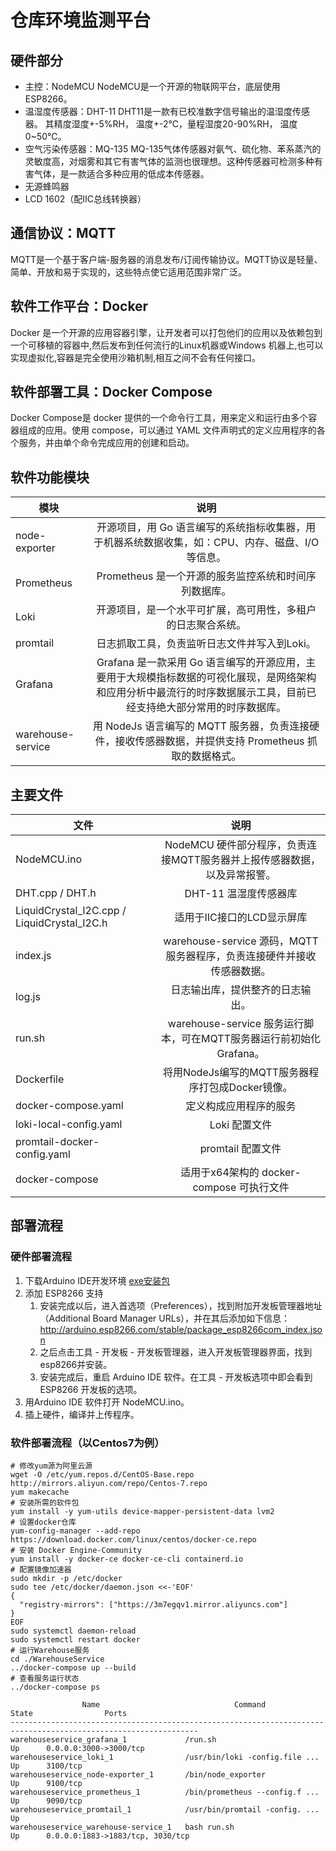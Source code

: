 # 仓库环境监测平台

## 硬件部分

* 主控：NodeMCU
NodeMCU是一个开源的物联网平台，底层使用ESP8266。
* 温湿度传感器：DHT-11
DHT11是一款有已校准数字信号输出的温湿度传感器。 其精度湿度+-5%RH， 温度+-2℃，量程湿度20-90%RH， 温度0~50℃。
* 空气污染传感器：MQ-135
MQ-135气体传感器对氨气、硫化物、苯系蒸汽的灵敏度高，对烟雾和其它有害气体的监测也很理想。这种传感器可检测多种有害气体，是一款适合多种应用的低成本传感器。
* 无源蜂鸣器
* LCD 1602（配IIC总线转换器）

## 通信协议：MQTT
MQTT是一个基于客户端-服务器的消息发布/订阅传输协议。MQTT协议是轻量、简单、开放和易于实现的，这些特点使它适用范围非常广泛。

## 软件工作平台：Docker
Docker 是一个开源的应用容器引擎，让开发者可以打包他们的应用以及依赖包到一个可移植的容器中,然后发布到任何流行的Linux机器或Windows 机器上,也可以实现虚拟化,容器是完全使用沙箱机制,相互之间不会有任何接口。

## 软件部署工具：Docker Compose
Docker Compose是 docker 提供的一个命令行工具，用来定义和运行由多个容器组成的应用。使用 compose，可以通过 YAML 文件声明式的定义应用程序的各个服务，并由单个命令完成应用的创建和启动。

## 软件功能模块

模块|说明
--|:--:
node-exporter | 开源项目，用 Go 语言编写的系统指标收集器，用于机器系统数据收集，如：CPU、内存、磁盘、I/O等信息。
Prometheus | Prometheus 是一个开源的服务监控系统和时间序列数据库。
Loki | 开源项目，是一个水平可扩展，高可用性，多租户的日志聚合系统。
promtail | 日志抓取工具，负责监听日志文件并写入到Loki。
Grafana | Grafana 是一款采用 Go 语言编写的开源应用，主要用于大规模指标数据的可视化展现，是网络架构和应用分析中最流行的时序数据展示工具，目前已经支持绝大部分常用的时序数据库。
warehouse-service | 用 NodeJs 语言编写的 MQTT 服务器，负责连接硬件，接收传感器数据，并提供支持 Prometheus 抓取的数据格式。

## 主要文件

文件|说明
--|:--:
NodeMCU.ino | NodeMCU 硬件部分程序，负责连接MQTT服务器并上报传感器数据，以及异常报警。
DHT.cpp / DHT.h | DHT-11 温湿度传感器库
LiquidCrystal_I2C.cpp / LiquidCrystal_I2C.h | 适用于IIC接口的LCD显示屏库
index.js | warehouse-service 源码，MQTT服务器程序，负责连接硬件并接收传感器数据。
log.js | 日志输出库，提供整齐的日志输出。
run.sh | warehouse-service 服务运行脚本，可在MQTT服务器运行前初始化 Grafana。
Dockerfile | 将用NodeJs编写的MQTT服务器程序打包成Docker镜像。
docker-compose.yaml | 定义构成应用程序的服务
loki-local-config.yaml | Loki 配置文件
promtail-docker-config.yaml | promtail 配置文件
docker-compose | 适用于x64架构的 docker-compose 可执行文件

## 部署流程

### 硬件部署流程

1. 下载Arduino IDE开发环境 [exe安装包](https://www.arduino.cc/download_handler.php?f=/arduino-1.8.12-windows.exe)
2. 添加 ESP8266 支持
   1. 安装完成以后，进入首选项（Preferences），找到附加开发板管理器地址（Additional Board Manager URLs），并在其后添加如下信息：
http://arduino.esp8266.com/stable/package_esp8266com_index.json
   2. 之后点击工具 - 开发板 - 开发板管理器，进入开发板管理器界面，找到esp8266并安装。
   3. 安装完成后，重启 Arduino IDE 软件。在工具 - 开发板选项中即会看到 ESP8266 开发板的选项。
3. 用Arduino IDE 软件打开 NodeMCU.ino。
4. 插上硬件，编译并上传程序。

### 软件部署流程（以Centos7为例）
```(bash)
# 修改yum源为阿里云源
wget -O /etc/yum.repos.d/CentOS-Base.repo http://mirrors.aliyun.com/repo/Centos-7.repo
yum makecache
# 安装所需的软件包
yum install -y yum-utils device-mapper-persistent-data lvm2
# 设置docker仓库
yum-config-manager --add-repo https://download.docker.com/linux/centos/docker-ce.repo
# 安装 Docker Engine-Community
yum install -y docker-ce docker-ce-cli containerd.io
# 配置镜像加速器
sudo mkdir -p /etc/docker
sudo tee /etc/docker/daemon.json <<-'EOF'
{
  "registry-mirrors": ["https://3m7egqv1.mirror.aliyuncs.com"]
}
EOF
sudo systemctl daemon-reload
sudo systemctl restart docker
# 运行Warehouse服务
cd ./WarehouseService
../docker-compose up --build
# 查看服务运行状态
../docker-compose ps

                Name                              Command               State                Ports
----------------------------------------------------------------------------------------------------------------
warehouseservice_grafana_1             /run.sh                          Up      0.0.0.0:3000->3000/tcp
warehouseservice_loki_1                /usr/bin/loki -config.file ...   Up      3100/tcp
warehouseservice_node-exporter_1       /bin/node_exporter               Up      9100/tcp
warehouseservice_prometheus_1          /bin/prometheus --config.f ...   Up      9090/tcp
warehouseservice_promtail_1            /usr/bin/promtail -config. ...   Up
warehouseservice_warehouse-service_1   bash run.sh                      Up      0.0.0.0:1883->1883/tcp, 3030/tcp
```
